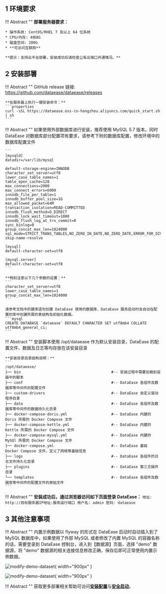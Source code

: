 ## 1 环境要求

!!! Abstract ""
    **部署服务器要求：**

    * 操作系统: CentOS/RHEL 7 及以上 64 位系统
    * CPU/内存: 4核8G
    * 磁盘空间: 200G
    * **可访问互联网**

    **提示：支持云平台部署，安装成功后请检查公有云端口开通情况。**

## 2 安装部署

!!! Abstract ""
    GitHub release 链接: https://github.com/dataease/dataease/releases  

    **在服务器上执行一键安装命令：**
    ```properties
    curl -sSL https://dataease.oss-cn-hangzhou.aliyuncs.com/quick_start.sh | sh
    ```

!!! Abstract ""
    如果使用外部数据库进行安装，推荐使用 MySQL 5.7 版本。同时 DataEase 对数据库部分配置项有要求，请参考下附的数据库配置，修改环境中的数据库配置文件

    ```
    [mysqld]
	datadir=/var/lib/mysql

	default-storage-engine=INNODB
	character_set_server=utf8
	lower_case_table_names=1
	table_open_cache=128
	max_connections=2000
	max_connect_errors=6000
	innodb_file_per_table=1
	innodb_buffer_pool_size=1G
	max_allowed_packet=64M
	transaction_isolation=READ-COMMITTED
	innodb_flush_method=O_DIRECT
	innodb_lock_wait_timeout=1800
	innodb_flush_log_at_trx_commit=0
	sync_binlog=0
	group_concat_max_len=1024000
	sql_mode=STRICT_TRANS_TABLES,NO_ZERO_IN_DATE,NO_ZERO_DATE,ERROR_FOR_DIVISION_BY_ZERO,NO_AUTO_CREATE_USER,NO_ENGINE_SUBSTITUTION
	skip-name-resolve

	[mysql]
	default-character-set=utf8

	[mysql.server]
	default-character-set=utf8
    ```

	**特别注意以下几个参数的设置：**
	```
	character_set_server=utf8
	lower_case_table_names=1
	group_concat_max_len=1024000
	```

    请参考文档中的建库语句创建 DataEase 使用的数据库，DataEase 服务启动时会自动在配置的库中创建所需的表结构及初始化数据。
    ```mysql
    CREATE DATABASE `dataease` DEFAULT CHARACTER SET utf8mb4 COLLATE utf8mb4_general_ci;
    ```

!!! Abstract ""
    安装脚本使用 /opt/dataease 作为默认安装目录，DataEase 的配置文件、数据及日志等均存放在该安装目录  

    **安装目录目录结构说明：**  
    ```
    /opt/dataease/
	├── bin                                         #-- 安装过程中需要加载到容器中的脚本
	├── conf                                        #-- DataEase 各组件及数据库等中间件的配置文件
    ├── custom-drivers                              #-- DataEase 自定义驱动程序目录 
	├── data                                        #-- DataEase 各组件及数据库等中间件的数据持久化目录
	├── docker-compose-doris.yml                    #-- DataEase 内建的 Doris 所需的 Docker Compose 文件
    ├── docker-compose-kettle.yml                   #-- DataEase 内建的 Kettle 所需的 Docker Compose 文件 
	├── docker-compose-mysql.yml                    #-- DataEase 内建的 MySQl 所需的 Docker Compose 文件 
	├── docker-compose.yml                          #-- DataEase 基础 Docker Compose 文件，定义了网络等基础信息 
	├── logs                                        #-- DataEase 各组件的日志文件持久化目录
    ├── plugins                                     #-- DataEase 第三方插件目录 
	└── templates                                   #-- DataEase 各组件及数据库等中间件的配置文件的原始文件
    ```

!!! Abstract ""
    **安装成功后，通过浏览器访问如下页面登录 DataEase：**
    ```
    地址: http://目标服务器IP地址:服务运行端口
    用户名: admin
    密码: dataease
    ```

## 3 其他注意事项

!!! Abstract ""
    内置示例数据以 flyway 的形式在 DataEase 启动时自动插入到了 MySQL 数据库中，如果使用了外部 MySQL 或者修改了内置 MySQL 的容器名称的话，需要登录到 DataEase 控制台，进入到【数据源】页面，选择 "demo" 数据源，将 "demo" 数据源的相关连接信息修改正确，保存后即可正常使用内置示例数据。

![modify-demo-dataset](../img/dev_manual/modify-demo-dataset1.png){ width="900px" }

![modify-demo-dataset](../img/dev_manual/modify-demo-dataset.png){ width="900px" }

!!! Abstract ""
    获取更多部署相关帮助可访问[**安装配置**](https://dataease.io/docs/v1/faq/configuration_faq/configuration/)与[**安全启动**](https://dataease.io/docs/v1/faq/configuration_faq/installation_starts/)。